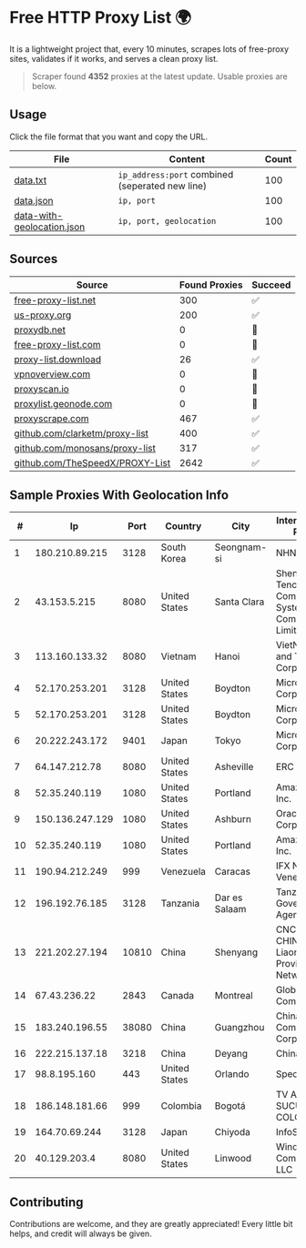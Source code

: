 
# Free HTTP Proxy List 🌍

It is a lightweight project that, every 10 minutes, scrapes lots of free-proxy sites, validates if it works, and serves a clean proxy list.


> Scraper found **4352** proxies at the latest update. Usable proxies are below.

## Usage

Click the file format that you want and copy the URL.


|File|Content|Count|
|----|-------|-----|
|[data.txt](https://raw.githubusercontent.com/themiralay/Proxy-List-World/master/data.txt)|`ip_address:port` combined (seperated new line)|100|
|[data.json](https://raw.githubusercontent.com/themiralay/Proxy-List-World/master/data.json)|`ip, port`|100|
|[data-with-geolocation.json](https://raw.githubusercontent.com/themiralay/Proxy-List-World/master/data-with-geolocation.json)|`ip, port, geolocation`|100|

## Sources

|Source|Found Proxies|Succeed|
|------|-------------|-------|
|[free-proxy-list.net](https://free-proxy-list.net)|300|✅|
|[us-proxy.org](https://www.us-proxy.org)|200|✅|
|[proxydb.net](http://proxydb.net)|0|🚫|
|[free-proxy-list.com](https://free-proxy-list.com/?page=&port=&type%5B%5D=http&type%5B%5D=https&up_time=0&search=Search)|0|🚫|
|[proxy-list.download](https://www.proxy-list.download/HTTP)|26|✅|
|[vpnoverview.com](https://vpnoverview.com/privacy/anonymous-browsing/free-proxy-servers)|0|🚫|
|[proxyscan.io](https://www.proxyscan.io)|0|🚫|
|[proxylist.geonode.com](https://proxylist.geonode.com/api/proxy-list?limit=300&page=1&sort_by=lastChecked&sort_type=desc&protocols=http,https)|0|🚫|
|[proxyscrape.com](https://api.proxyscrape.com/v2/?request=displayproxies&protocol=http&timeout=10000&country=all&ssl=all&anonymity=all)|467|✅|
|[github.com/clarketm/proxy-list](https://raw.githubusercontent.com/clarketm/proxy-list/master/proxy-list-raw.txt)|400|✅|
|[github.com/monosans/proxy-list](https://raw.githubusercontent.com/monosans/proxy-list/main/proxies/http.txt)|317|✅|
|[github.com/TheSpeedX/PROXY-List](https://raw.githubusercontent.com/TheSpeedX/PROXY-List/master/http.txt)|2642|✅|


## Sample Proxies With Geolocation Info

|#|Ip|Port|Country|City|Internet Service Provider|
|-|--|----|-------|----|-------------------------|
|1|180.210.89.215|3128|South Korea|Seongnam-si|NHNCLOUD|
|2|43.153.5.215|8080|United States|Santa Clara|Shenzhen Tencent Computer Systems Company Limited|
|3|113.160.133.32|8080|Vietnam|Hanoi|VietNam Post and Telecom Corporation|
|4|52.170.253.201|3128|United States|Boydton|Microsoft Corporation|
|5|52.170.253.201|3128|United States|Boydton|Microsoft Corporation|
|6|20.222.243.172|9401|Japan|Tokyo|Microsoft Corporation|
|7|64.147.212.78|8080|United States|Asheville|ERC Broadband|
|8|52.35.240.119|1080|United States|Portland|Amazon.com, Inc.|
|9|150.136.247.129|1080|United States|Ashburn|Oracle Corporation|
|10|52.35.240.119|1080|United States|Portland|Amazon.com, Inc.|
|11|190.94.212.249|999|Venezuela|Caracas|IFX Networks Venezuela C.A.|
|12|196.192.76.185|3128|Tanzania|Dar es Salaam|Tanzania e-Government Agency|
|13|221.202.27.194|10810|China|Shenyang|CNC Group CHINA169 Liaoning Province Network|
|14|67.43.236.22|2843|Canada|Montreal|GloboTech Communications|
|15|183.240.196.55|38080|China|Guangzhou|China Mobile Communications Corporation|
|16|222.215.137.18|3218|China|Deyang|Chinanet|
|17|98.8.195.160|443|United States|Orlando|Spectrum|
|18|186.148.181.66|999|Colombia|Bogotá|TV AZTECA SUCURSAL COLOMBIA|
|19|164.70.69.244|3128|Japan|Chiyoda|InfoSphere|
|20|40.129.203.4|8080|United States|Linwood|Windstream Communications LLC|



## Contributing

Contributions are welcome, and they are greatly appreciated! Every
little bit helps, and credit will always be given.

